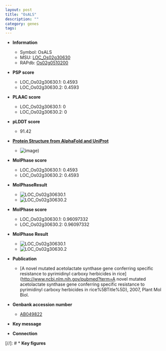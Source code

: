 ```yaml
---
layout: post
title: "OsALS"
description: ""
category: genes
tags: 
---
```


* **Information**  
    + Symbol: OsALS  
    + MSU: [LOC_Os02g30630](http://rice.plantbiology.msu.edu/cgi-bin/ORF_infopage.cgi?orf=LOC_Os02g30630)  
    + RAPdb: [Os02g0510200](http://rapdb.dna.affrc.go.jp/viewer/gbrowse_details/irgsp1?name=Os02g0510200)  

* **PSP score**  
    + LOC_Os02g30630.1: 0.4593 
    + LOC_Os02g30630.2: 0.4593 

* **PLAAC score**  
    + LOC_Os02g30630.1: 0 
    + LOC_Os02g30630.2: 0 

* **pLDDT score**
    + 91.42

* **[Protein Structure from AlphaFold and UniProt](https://www.uniprot.org/uniprotkb/Q6K2E8/entry#structure)**
    + ![image](https://ricepsp.github.io/images/Q6/AF-Q6K2E8-F1.png))

* **MolPhase score**
    + LOC_Os02g30630.1: 0.4593
    + LOC_Os02g30630.2: 0.4593

* **MolPhaseResult**
    + ![LOC_Os02g30630.1](https://ricepsp.github.io/pictures/LOC_Os02g/LOC_Os02g30630.1.png)
    + ![LOC_Os02g30630.2](https://ricepsp.github.io/pictures/LOC_Os02g/LOC_Os02g30630.2.png)

* **MolPhase score**
    + LOC_Os02g30630.1: 0.96097332
    + LOC_Os02g30630.2: 0.96097332

* **MolPhase Result**
    + ![LOC_Os02g30630.1](https://304243504.github.io/Pictures/LOC_Os02g/LOC_Os02g30630.1.png)
    + ![LOC_Os02g30630.2](https://304243504.github.io/Pictures/LOC_Os02g/LOC_Os02g30630.2.png)

* **Publication**  
    + [A novel mutated acetolactate synthase gene conferring specific resistance to pyrimidinyl carboxy herbicides in rice](http://www.ncbi.nlm.nih.gov/pubmed?term=A novel mutated acetolactate synthase gene conferring specific resistance to pyrimidinyl carboxy herbicides in rice%5BTitle%5D), 2007, Plant Mol Biol.

* **Genbank accession number**  
    + [AB049822](http://www.ncbi.nlm.nih.gov/nuccore/AB049822)

* **Key message**  

* **Connection**  

[//]: # * **Key figures**  


